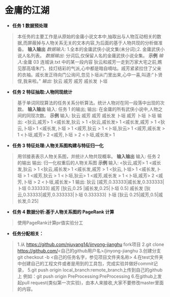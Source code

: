 # 金庸的江湖
- **任务 1 数据预处理**
> 本任务的主要工作是从原始的金庸小说文本中,抽取出与人物互动相关的数据,而屏蔽掉与人物关系无关的文本内容,为后面的基于人物共现的分析做准备。
> **输入输出**
*数据输入*:
1.全本的金庸武侠小说文集(未分词);2. 金庸武侠小说人名列表。
*数据输出*:
分词后,仅保留人名的金庸武侠小说全集。
**示例**
*输入*:金庸 03 连城诀.txt 中的某一段内容
狄云和戚芳一走到万家大宅之前,瞧见那高墙朱门、挂灯结彩的气派,心中都是暗自嘀咕。戚芳紧紧拉住了父亲的衣袖。戚长发正待向门公询问,忽见卜垣从门里出来,心中一喜,叫道:“卜贤侄,我来啦。”
*输出:*
>狄云 戚芳 戚芳 戚长发 卜垣

- **任务 2 特征抽取:人物同现统计**
> 基于单词同现算法的任务关系分析算法。统计人物对在同一段落中出现的次数。
> **输入输出**
输入:
任务 1 的输出;
输出:
在金庸的所有武侠小说中,人物之间的同现次数。
**示例**
输入:
狄云 戚芳 戚芳 戚长发 卜垣
戚芳 卜垣 卜垣
输出:
<狄云,戚芳> 1			<戚长发,狄云 > 1
<狄云,戚长发> 1 		<戚长发,戚芳 > 1
<狄云,卜垣> 1 			<戚长发,卜垣 > 1
<戚芳,狄云 > 1 		<卜垣,狄云> 1
<戚芳,戚长发 > 1 	<卜垣,戚芳> 2
<戚芳,卜垣 > 2 		<卜垣,戚长发> 1
- **任务 3 特征处理:人物关系图构建与特征归一化**
> 用邻接表表示人物关系图，并统计人物共现概率。
> **输入输出**
输入:
任务 2 的输出
输出:
归一化权重后的人物关系图
**示例**
输入:
<狄云,戚芳> 1 <戚长发,狄云 > 1
<狄云,戚长发> 1 <戚长发,戚芳 > 1
<狄云,卜垣> 1 <戚长发,卜垣 > 1
<戚芳,狄云 > 1 <卜垣,狄云> 1
<戚芳,戚长发 > 1 <卜垣,戚芳> 2
<戚芳,卜垣 > 2 <卜垣,戚长发> 1
输出:
狄云 [戚芳,0.33333|戚长发,0.333333|卜垣 0.333333]
戚芳 [狄云,0.25 |戚长发,0.25|卜垣 0.5]
戚长发 [狄云,0.33333|戚芳,0.333333|卜垣 0.333333]
卜垣 [狄云 0.25|戚芳,0.5|戚长发,0.25]
- **任务 4 数据分析:基于人物关系图的 PageRank 计算**
> 使用PageRank计算pr值实验分工

- **任务分配相关：**
>1.从 https://github.com/njuyang14/jinyong-jianghu fork项目
 2.git clone  https://github.com/<自己的github用户名>/jinyong-jianghu
 3.创建分支git checkout -b <自己的任务名字，参见项目文件夹名称> 
 4.在test文件夹中创建自己的工程文件或者是用到的工具包，完成实验并做好commit记录，
 5.git push origin local_branch:remote_branch上传到自己的github上
 例如：git push origin PreProcessing:PreProcessing
 6.在github上发起pull request(类似第一次实验)，由本人来接收,大家不要修改master里面的内容。
